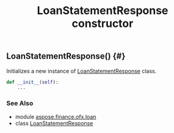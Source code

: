 ﻿---
title: LoanStatementResponse constructor
second_title: Aspose.Finance for Python via .NET API References
description: 
type: docs
weight: 10
url: /python-net/aspose.finance.ofx.loan/loanstatementresponse/__init__/
is_root: false
---

## LoanStatementResponse() {#}

Initializes a new instance of [LoanStatementResponse](/finance/python-net/aspose.finance.ofx.loan/loanstatementresponse) class.



```python
def __init__(self):
    ...
```





### See Also
* module [aspose.finance.ofx.loan](../../)
* class [LoanStatementResponse](/finance/python-net/aspose.finance.ofx.loan/loanstatementresponse)
